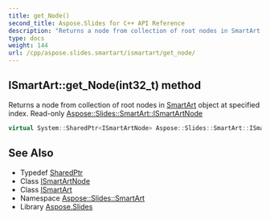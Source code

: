 ```yaml
---
title: get_Node()
second_title: Aspose.Slides for C++ API Reference
description: "Returns a node from collection of root nodes in SmartArt object at specified index. Read-only Aspose::Slides::SmartArt::ISmartArtNode"
type: docs
weight: 144
url: /cpp/aspose.slides.smartart/ismartart/get_node/
---
```

## ISmartArt::get_Node(int32_t) method


Returns a node from collection of root nodes in [SmartArt](../../smartart/) object at specified index. Read-only [Aspose::Slides::SmartArt::ISmartArtNode](../../ismartartnode/)

```cpp
virtual System::SharedPtr<ISmartArtNode> Aspose::Slides::SmartArt::ISmartArt::get_Node(int32_t index)=0
```

## See Also

* Typedef [SharedPtr](../../system/sharedptr/)
* Class [ISmartArtNode](../ismartartnode/)
* Class [ISmartArt](./)
* Namespace [Aspose::Slides::SmartArt](../)
* Library [Aspose.Slides](../../)